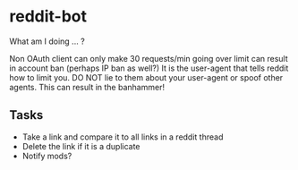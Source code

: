 # reddit-bot
What am I doing ... ?

Non OAuth client can only make 30 requests/min going over limit can result in account ban (perhaps IP ban as well?)
It is the user-agent that tells reddit how to limit you. DO NOT lie to them about your user-agent or spoof other
agents. This can result in the banhammer!

## Tasks
* Take a link and compare it to all links in a reddit thread
* Delete the link if it is a duplicate
* Notify mods?
